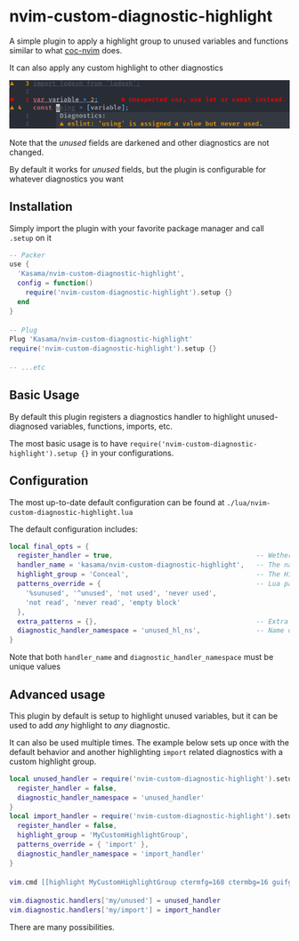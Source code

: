 # nvim-custom-diagnostic-highlight

A simple plugin to apply a highlight group to unused variables and functions similar to what [coc-nvim][coc] does.

It can also apply any custom highlight to other diagnostics

![Screenshot](screenshot.png)

Note that the _unused_ fields are darkened and other diagnostics are not changed.

By default it works for _unused_ fields, but the plugin is configurable for whatever diagnostics you want

## Installation

Simply import the plugin with your favorite package manager and call `.setup` on it

```lua
-- Packer
use {
  'Kasama/nvim-custom-diagnostic-highlight',
  config = function()
    require('nvim-custom-diagnostic-highlight').setup {}
  end
}

-- Plug
Plug 'Kasama/nvim-custom-diagnostic-highlight'
require('nvim-custom-diagnostic-highlight').setup {}

-- ...etc
```

## Basic Usage

By default this plugin registers a diagnostics handler to highlight unused-diagnosed variables, functions, imports, etc.

The most basic usage is to have `require('nvim-custom-diagnostic-highlight').setup {}` in your configurations.

## Configuration

The most up-to-date default configuration can be found at `./lua/nvim-custom-diagnostic-highlight.lua`

The default configuration includes:
```lua
local final_opts = {
  register_handler = true,                                    -- Wether to register the handler automatically
  handler_name = 'kasama/nvim-custom-diagnostic-highlight',   -- The name of the handler to be registered (has no effect if register_handler = false)
  highlight_group = 'Conceal',                                -- The Highlight group to set at the diagnostic
  patterns_override = {                                       -- Lua patterns to be tested against the diagnostic message. Overrides default behavior
    '%sunused', '^unused', 'not used', 'never used',
    'not read', 'never read', 'empty block'
  },
  extra_patterns = {},                                        -- Extra lua patterns to add. Does NOT override and will be added to the above
  diagnostic_handler_namespace = 'unused_hl_ns',              -- Name of the handler namespace that will contain the highlight (needs to be unique)
}
```

Note that both `handler_name` and `diagnostic_handler_namespace` must be unique values

## Advanced usage

This plugin by default is setup to highlight unused variables, but it can be used to add _any_ highlight to _any_ diagnostic.

It can also be used multiple times. The example below sets up once with the default behavior and another highlighting `import` related diagnostics with a custom highlight group.

```lua
local unused_handler = require('nvim-custom-diagnostic-highlight').setup {
  register_handler = false,
  diagnostic_handler_namespace = 'unused_handler'
}
local import_handler = require('nvim-custom-diagnostic-highlight').setup {
  register_handler = false,
  highlight_group = 'MyCustomHighlightGroup',
  patterns_override = { 'import' },
  diagnostic_handler_namespace = 'import_handler'
}

vim.cmd [[highlight MyCustomHighlightGroup ctermfg=168 ctermbg=16 guifg=#e06c75 guibg=#282c34]]

vim.diagnostic.handlers['my/unused'] = unused_handler
vim.diagnostic.handlers['my/import'] = import_handler
```

There are many possibilities.

[coc]: https://github.com/neoclide/coc.nvim
